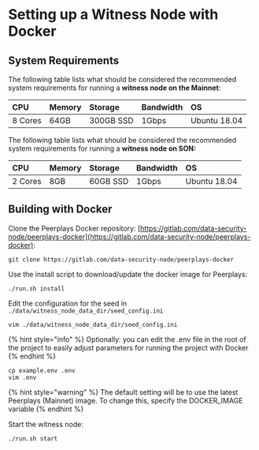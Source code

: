# Setting up a Witness Node with Docker

## System Requirements

The following table lists what should be considered the recommended system requirements for running a **witness node on the Mainnet**:

| CPU | Memory | Storage | Bandwidth | OS |
| :--- | :--- | :--- | :--- | :--- |
| 8 Cores | 64GB | 300GB SSD | 1Gbps | Ubuntu 18.04 |

The following table lists what should be considered the recommended system requirements for running a **witness node on SON:**

| **CPU** | Memory | Storage | Bandwidth | OS |
| :--- | :--- | :--- | :--- | :--- |
| 2 Cores | 8GB | 60GB SSD | 1Gbps | Ubuntu 18.04 |

## Building with Docker

Clone the Peerplays Docker repository: [https://gitlab.com/data-security-node/peerplays-docker](https://gitlab.com/data-security-node/peerplays-docker):

```text
git clone https://gitlab.com/data-security-node/peerplays-docker
```

Use the install script to download/update the docker image for Peerplays:

```text
./run.sh install
```

Edit the configuration for the seed in `./data/witness_node_data_dir/seed_config.ini`

```text
vim ./data/witness_node_data_dir/seed_config.ini
```

{% hint style="info" %}
Optionally: you can edit the .env file in the root of the project to easily adjust parameters for running the project with Docker
{% endhint %}

```text
cp example.env .env
vim .env
```

{% hint style="warning" %}
The default setting will be to use the latest Peerplays \(Mainnet\) image. To change this, specify the DOCKER\_IMAGE variable
{% endhint %}

Start the witness node:

```text
./run.sh start
```

